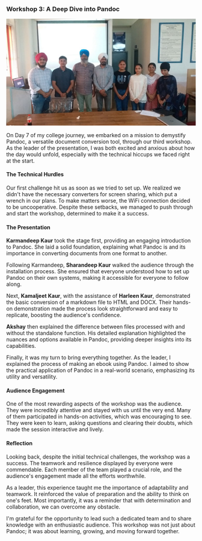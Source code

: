
### Workshop 3: A Deep Dive into Pandoc

![Image](https://github.com/ishmeet-codes/ishmeet-codes.github.io/blob/f88d8543d9a5c6bd28aecf26368c4a0d74c5ffa5/Dex/pic2.jpeg)

On Day 7 of my college journey, we embarked on a mission to demystify Pandoc, a versatile document conversion tool, through our third workshop. As the leader of the presentation, I was both excited and anxious about how the day would unfold, especially with the technical hiccups we faced right at the start.

#### The Technical Hurdles

Our first challenge hit us as soon as we tried to set up. We realized we didn't have the necessary converters for screen sharing, which put a wrench in our plans. To make matters worse, the WiFi connection decided to be uncooperative. Despite these setbacks, we managed to push through and start the workshop, determined to make it a success.

#### The Presentation

**Karmandeep Kaur** took the stage first, providing an engaging introduction to Pandoc. She laid a solid foundation, explaining what Pandoc is and its importance in converting documents from one format to another.

Following Karmandeep, **Sharandeep Kaur** walked the audience through the installation process. She ensured that everyone understood how to set up Pandoc on their own systems, making it accessible for everyone to follow along.

Next, **Kamaljeet Kaur**, with the assistance of **Harleen Kaur**, demonstrated the basic conversion of a markdown file to HTML and DOCX. Their hands-on demonstration made the process look straightforward and easy to replicate, boosting the audience's confidence.

**Akshay** then explained the difference between files processed with and without the standalone function. His detailed explanation highlighted the nuances and options available in Pandoc, providing deeper insights into its capabilities.

Finally, it was my turn to bring everything together. As the leader, I explained the process of making an ebook using Pandoc. I aimed to show the practical application of Pandoc in a real-world scenario, emphasizing its utility and versatility.

#### Audience Engagement

One of the most rewarding aspects of the workshop was the audience. They were incredibly attentive and stayed with us until the very end. Many of them participated in hands-on activities, which was encouraging to see. They were keen to learn, asking questions and clearing their doubts, which made the session interactive and lively.

#### Reflection

Looking back, despite the initial technical challenges, the workshop was a success. The teamwork and resilience displayed by everyone were commendable. Each member of the team played a crucial role, and the audience's engagement made all the efforts worthwhile.

As a leader, this experience taught me the importance of adaptability and teamwork. It reinforced the value of preparation and the ability to think on one's feet. Most importantly, it was a reminder that with determination and collaboration, we can overcome any obstacle.

I'm grateful for the opportunity to lead such a dedicated team and to share knowledge with an enthusiastic audience. This workshop was not just about Pandoc; it was about learning, growing, and moving forward together.

